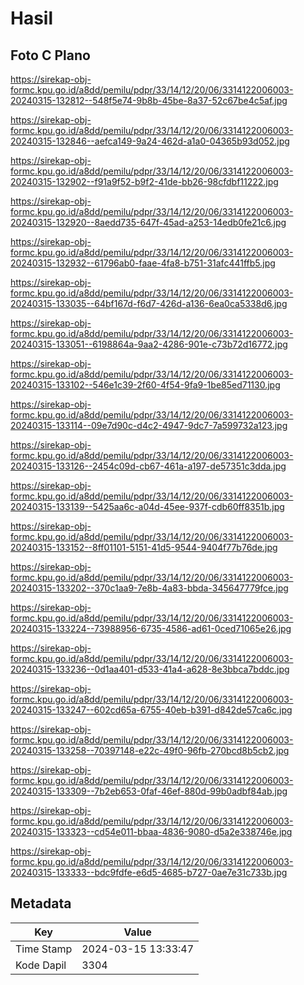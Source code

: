 # Hasil

## Foto C Plano

https://sirekap-obj-formc.kpu.go.id/a8dd/pemilu/pdpr/33/14/12/20/06/3314122006003-20240315-132812--548f5e74-9b8b-45be-8a37-52c67be4c5af.jpg

https://sirekap-obj-formc.kpu.go.id/a8dd/pemilu/pdpr/33/14/12/20/06/3314122006003-20240315-132846--aefca149-9a24-462d-a1a0-04365b93d052.jpg

https://sirekap-obj-formc.kpu.go.id/a8dd/pemilu/pdpr/33/14/12/20/06/3314122006003-20240315-132902--f91a9f52-b9f2-41de-bb26-98cfdbf11222.jpg

https://sirekap-obj-formc.kpu.go.id/a8dd/pemilu/pdpr/33/14/12/20/06/3314122006003-20240315-132920--8aedd735-647f-45ad-a253-14edb0fe21c6.jpg

https://sirekap-obj-formc.kpu.go.id/a8dd/pemilu/pdpr/33/14/12/20/06/3314122006003-20240315-132932--61796ab0-faae-4fa8-b751-31afc441ffb5.jpg

https://sirekap-obj-formc.kpu.go.id/a8dd/pemilu/pdpr/33/14/12/20/06/3314122006003-20240315-133035--64bf167d-f6d7-426d-a136-6ea0ca5338d6.jpg

https://sirekap-obj-formc.kpu.go.id/a8dd/pemilu/pdpr/33/14/12/20/06/3314122006003-20240315-133051--6198864a-9aa2-4286-901e-c73b72d16772.jpg

https://sirekap-obj-formc.kpu.go.id/a8dd/pemilu/pdpr/33/14/12/20/06/3314122006003-20240315-133102--546e1c39-2f60-4f54-9fa9-1be85ed71130.jpg

https://sirekap-obj-formc.kpu.go.id/a8dd/pemilu/pdpr/33/14/12/20/06/3314122006003-20240315-133114--09e7d90c-d4c2-4947-9dc7-7a599732a123.jpg

https://sirekap-obj-formc.kpu.go.id/a8dd/pemilu/pdpr/33/14/12/20/06/3314122006003-20240315-133126--2454c09d-cb67-461a-a197-de57351c3dda.jpg

https://sirekap-obj-formc.kpu.go.id/a8dd/pemilu/pdpr/33/14/12/20/06/3314122006003-20240315-133139--5425aa6c-a04d-45ee-937f-cdb60ff8351b.jpg

https://sirekap-obj-formc.kpu.go.id/a8dd/pemilu/pdpr/33/14/12/20/06/3314122006003-20240315-133152--8ff01101-5151-41d5-9544-9404f77b76de.jpg

https://sirekap-obj-formc.kpu.go.id/a8dd/pemilu/pdpr/33/14/12/20/06/3314122006003-20240315-133202--370c1aa9-7e8b-4a83-bbda-345647779fce.jpg

https://sirekap-obj-formc.kpu.go.id/a8dd/pemilu/pdpr/33/14/12/20/06/3314122006003-20240315-133224--73988956-6735-4586-ad61-0ced71065e26.jpg

https://sirekap-obj-formc.kpu.go.id/a8dd/pemilu/pdpr/33/14/12/20/06/3314122006003-20240315-133236--0d1aa401-d533-41a4-a628-8e3bbca7bddc.jpg

https://sirekap-obj-formc.kpu.go.id/a8dd/pemilu/pdpr/33/14/12/20/06/3314122006003-20240315-133247--602cd65a-6755-40eb-b391-d842de57ca6c.jpg

https://sirekap-obj-formc.kpu.go.id/a8dd/pemilu/pdpr/33/14/12/20/06/3314122006003-20240315-133258--70397148-e22c-49f0-96fb-270bcd8b5cb2.jpg

https://sirekap-obj-formc.kpu.go.id/a8dd/pemilu/pdpr/33/14/12/20/06/3314122006003-20240315-133309--7b2eb653-0faf-46ef-880d-99b0adbf84ab.jpg

https://sirekap-obj-formc.kpu.go.id/a8dd/pemilu/pdpr/33/14/12/20/06/3314122006003-20240315-133323--cd54e011-bbaa-4836-9080-d5a2e338746e.jpg

https://sirekap-obj-formc.kpu.go.id/a8dd/pemilu/pdpr/33/14/12/20/06/3314122006003-20240315-133333--bdc9fdfe-e6d5-4685-b727-0ae7e31c733b.jpg


## Metadata

| Key        | Value               |
| ---------- | ------------------- |
| Time Stamp | 2024-03-15 13:33:47 |
| Kode Dapil | 3304                |



